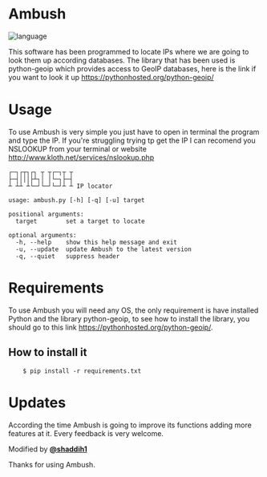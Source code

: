 
# Ambush

![language](https://img.shields.io/badge/language-python-blue.svg)

This software has been programmed to locate IPs where we are going to look them up according databases.
The library that has been used is python-geoip which provides access to GeoIP databases, here is the link if you want to look it up https://pythonhosted.org/python-geoip/

# Usage

To use Ambush is very simple you just have to open in terminal the program and type the IP. If you're struggling trying tp get the IP I can recomend you NSLOOKUP from your terminal or website http://www.kloth.net/services/nslookup.php

    ┌─┐┌┬┐┌┐ ┬ ┬┌─┐┬ ┬
    ├─┤│││├┴┐│ │└─┐├─┤
    ┴ ┴┴ ┴└─┘└─┘└─┘┴ ┴ IP locator

    usage: ambush.py [-h] [-q] [-u] target

    positional arguments:
      target        set a target to locate

    optional arguments:
      -h, --help    show this help message and exit
      -u, --update  update Ambush to the latest version
      -q, --quiet   suppress header

# Requirements

To use Ambush you will need any OS, the only requirement is have installed Python and the library python-geoip, to see how to install the library, you should go to this link https://pythonhosted.org/python-geoip/.

## How to install it

        $ pip install -r requirements.txt

# Updates

According the time Ambush is going to improve its functions adding more features at it. Every feedback is very welcome.

Modified by [**@shaddih1**](https://github.com/shaddih1)

Thanks for using Ambush.
